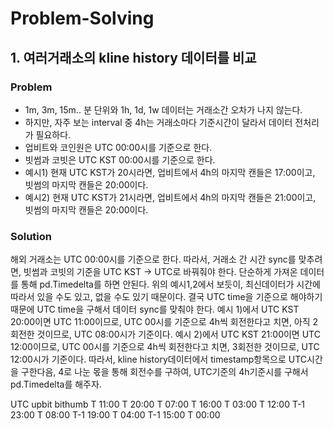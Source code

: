 # Problem-Solving

## 1. 여러거래소의 kline history 데이터를 비교

### Problem 

- 1m, 3m, 15m.. 분 단위와 1h, 1d, 1w 데이터는 거래소간 오차가 나지 않는다.
- 하지만, 자주 보는 interval 중 4h는 거래소마다 기준시간이 달라서 데이터 전처리가 필요하다.
- 업비트와 코인원은 UTC 00:00시를 기준으로 한다.
- 빗썸과 코빗은 UTC KST 00:00시를 기준으로 한다.
- 예시1) 현재 UTC KST가 20시라면, 업비트에서 4h의 마지막 캔들은 17:00이고, 빗썸의 마지막 캔들은 20:00이다.
- 예시2) 현재 UTC KST가 21시라면, 업비트에서 4h의 마지막 캔들은 21:00이고, 빗썸의 마지막 캔들은 20:00이다.

### Solution

해외 거래소는 UTC 00:00시를 기준으로 한다. 따라서, 거래소 간 시간 sync를 맞추려면, 빗썸과 코빗의 기준을 UTC KST -> UTC로 바꿔줘야 한다.
단순하게 가져온 데이터를 통해 pd.Timedelta를 하면 안된다. 위의 예시1,2에서 보듯이, 최신데이터가 시간에 따라서 있을 수도 있고, 없을 수도 있기 때문이다.
결국 UTC time을 기준으로 해야하기 때문에 UTC time을 구해서 데이터 sync를 맞춰야 한다. 
예시 1)에서 UTC KST 20:00이면 UTC 11:00이므로, UTC 00시를 기준으로 4h씩 회전한다고 치면, 아직 2회전한 것이므로, UTC 08:00시가 기준이다. 
예시 2)에서 UTC KST 21:00이면 UTC 12:00이므로, UTC 00시를 기준으로 4h씩 회전한다고 치면, 3회전한 것이므로, UTC 12:00시가 기준이다.
따라서, kline history데이터에서 timestamp항목으로 UTC시간을 구한다음, 4로 나눈 몫을 통해 회전수를 구하여, UTC기준의 4h기준시를 구해서 pd.Timedelta를 해주자.

UTC         upbit       bithumb
T   11:00               T 20:00
T   07:00               T 16:00
T   03:00               T 12:00
T-1 23:00               T 08:00
T-1 19:00               T 04:00
T-1 15:00               T 00:00
